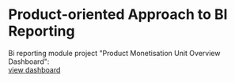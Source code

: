 # Product-oriented Approach to BI Reporting



Bi reporting module project "Product Monetisation Unit Overview Dashboard":  
[view dashboard](https://public.tableau.com/app/profile/nktn.lx/viz/monetisation_casehdaproject/Dashboard1)
